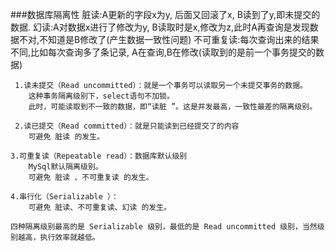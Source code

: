 ###数据库隔离性
    脏读:A更新的字段x为y, 后面又回滚了x, B读到了y,即未提交的数据.
    幻读:A对数据x进行了修改为y, B读取时是x,修改为z,此时A再查询是发现数据不对,不知道是B修改了(产生数据一致性问题)
    不可重复读:每次查询出来的结果不同,比如每次查询多了条记录, A在查询,B在修改(读取到的是前一个事务提交的数据)

     1.读未提交（Read uncommitted）：就是一个事务可以读取另一个未提交事务的数据。
        这种事务隔离级别下，select语句不加锁。
        此时，可能读取到不一致的数据，即“读脏 ”。这是并发最高，一致性最差的隔离级别。
    
     2.读已提交（Read committed）：就是只能读到已经提交了的内容
        可避免 脏读 的发生。

    3.可重复读（Repeatable read）：数据库默认级别
        MySql默认隔离级别。
        可避免 脏读 、不可重复读 的发生。

    4.串行化（Serializable ）：
        可避免 脏读、不可重复读、幻读 的发生。
    
    四种隔离级别最高的是 Serializable 级别，最低的是 Read uncommitted 级别，当然级别越高，执行效率就越低。